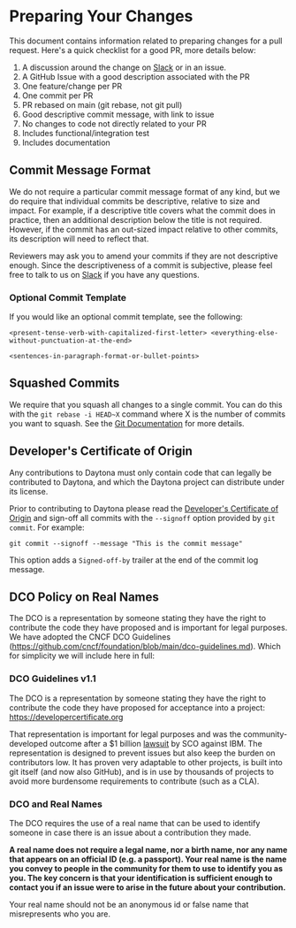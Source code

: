 # Preparing Your Changes

This document contains information related to preparing changes for a pull request. Here's a quick checklist for a good PR, more details below:

1. A discussion around the change on [Slack](https://go.daytona.io/slack) or in an issue.
1. A GitHub Issue with a good description associated with the PR
1. One feature/change per PR
1. One commit per PR
1. PR rebased on main (git rebase, not git pull)
1. Good descriptive commit message, with link to issue
1. No changes to code not directly related to your PR
1. Includes functional/integration test
1. Includes documentation

## Commit Message Format

We do not require a particular commit message format of any kind, but we do require that individual commits be descriptive, relative to size and impact.
For example, if a descriptive title covers what the commit does in practice, then an additional description below the title is not required.
However, if the commit has an out-sized impact relative to other commits, its description will need to reflect that.

Reviewers may ask you to amend your commits if they are not descriptive enough.
Since the descriptiveness of a commit is subjective, please feel free to talk to us on [Slack](https://go.daytona.io/slack) if you have any questions.

### Optional Commit Template

If you would like an optional commit template, see the following:

```text
<present-tense-verb-with-capitalized-first-letter> <everything-else-without-punctuation-at-the-end>

<sentences-in-paragraph-format-or-bullet-points>
```

## Squashed Commits

We require that you squash all changes to a single commit. You can do this with the `git rebase -i HEAD~X` command where X is the number of commits you want to squash. See the [Git Documentation](https://git-scm.com/book/en/v2/Git-Branching-Rebasing) for more details.

## Developer's Certificate of Origin

Any contributions to Daytona must only contain code that can legally be contributed to Daytona, and which the Daytona project can distribute under its license.

Prior to contributing to Daytona please read the [Developer's Certificate of Origin](https://developercertificate.org/) and sign-off all commits with the `--signoff` option provided by `git commit`. For example:

```
git commit --signoff --message "This is the commit message"
```

This option adds a `Signed-off-by` trailer at the end of the commit log message.

## DCO Policy on Real Names

The DCO is a representation by someone stating they have the right to contribute the code they have proposed and is important for legal purposes. We have adopted the CNCF DCO Guidelines (https://github.com/cncf/foundation/blob/main/dco-guidelines.md). Which for simplicity we will include here in full:

### DCO Guidelines v1.1

The DCO is a representation by someone stating they have the right to contribute the code they have proposed for acceptance into a project: https://developercertificate.org

That representation is important for legal purposes and was the community-developed outcome after a $1 billion [lawsuit](https://en.wikipedia.org/wiki/SCO%E2%80%93Linux_disputes) by SCO against IBM. The representation is designed to prevent issues but also keep the burden on contributors low. It has proven very adaptable to other projects, is built into git itself (and now also GitHub), and is in use by thousands of projects to avoid more burdensome requirements to contribute (such as a CLA).

### DCO and Real Names

The DCO requires the use of a real name that can be used to identify someone in case there is an issue about a contribution they made.

**A real name does not require a legal name, nor a birth name, nor any name that appears on an official ID (e.g. a passport). Your real name is the name you convey to people in the community for them to use to identify you as you. The key concern is that your identification is sufficient enough to contact you if an issue were to arise in the future about your contribution.**

Your real name should not be an anonymous id or false name that misrepresents who you are.
